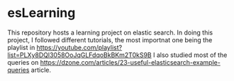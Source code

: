 # esLearning
This repository hosts a learning project on elastic search.
In doing this project, I followed different tutorials, the most importnat one being the playlist in https://youtube.com/playlist?list=PLXy8DQl3058OoJqGLFdqoBkBKm2T0kS9B
I also studied most of the queries on https://dzone.com/articles/23-useful-elasticsearch-example-queries article.
